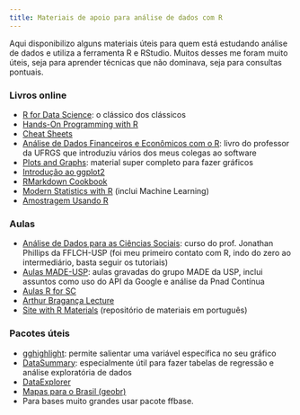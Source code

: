 ```yaml
---
title: Materiais de apoio para análise de dados com R
---
```


Aqui disponibilizo alguns materiais úteis para quem está estudando análise de dados e utiliza a ferramenta R e RStudio. Muitos desses me foram muito úteis, seja para aprender técnicas que não dominava, seja para consultas pontuais.

### Livros online
- [R for Data Science](https://r4ds.had.co.nz/): o clássico dos clássicos
- [Hands-On Programming with R](https://rstudio-education.github.io/hopr/)
- [Cheat Sheets](https://www.rstudio.com/resources/cheatsheets/)
- [Análise de Dados Financeiros e Econômicos com o R](https://www.msperlin.com/adfeR/index.html): livro do professor da UFRGS que introduziu vários dos meus colegas ao software
- [Plots and Graphs](https://github.com/Z3tt/OutlierConf2021/): material super completo para fazer gráficos
- [Introdução ao ggplot2](https://opencodecom.net/post/2021-08-22-introducao-ao-ggplot2/)
- [RMarkdown Cookbook](https://bookdown.org/yihui/rmarkdown-cookbook/kable.html)
- [Modern Statistics with R](https://www.modernstatisticswithr.com/) (inclui Machine Learning)
- [Amostragem Usando R](https://amostragemcomr.github.io/livro/)

### Aulas
- [Análise de Dados para as Ciências Sociais](https://jonnyphillips.github.io/Ciencia_de_Dados/): curso do prof. Jonathan Phillips da FFLCH-USP (foi meu primeiro contato com R, indo do zero ao intermediário, basta seguir os tutoriais)
- [Aulas MADE-USP](https://www.youtube.com/watch?v=g_o3a2tgmu0): aulas gravadas do grupo MADE da USP, inclui assuntos como uso do API da Google e análise da Pnad Contínua
- [Aulas R for SC](https://preview.carpentries.org/r-socialsci/)
- [Arthur Bragança Lecture](https://arthurbraganca.com/teaching/eco1800/)
- [Site with R Materials](https://materiais-estudo-r.netlify.app/) (repositório de materiais em português)

### Pacotes úteis
- [gghighlight](https://yutannihilation.github.io/gghighlight/articles/gghighlight.html): permite salientar uma variável específica no seu gráfico
- [DataSummary](https://vincentarelbundock.github.io/modelsummary/articles/datasummary.html): especialmente útil para fazer tabelas de regressão e análise exploratória de dados
- [DataExplorer](https://boxuancui.github.io/DataExplorer/articles/dataexplorer-intro.html) 
- [Mapas para o Brasil (geobr)](https://github.com/ipeaGIT/geobr)
- Para bases muito grandes usar pacote ffbase.
